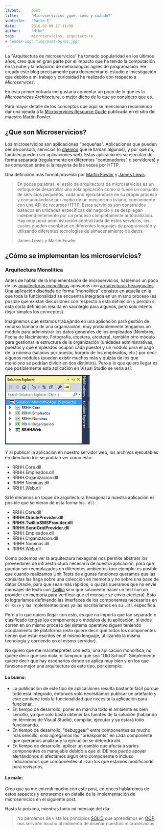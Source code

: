 ```yaml
---
layout:     post
title:      "Microservicios ¿qué, cómo y cuándo?"
subtitle:   "Parte I"
date:       2016-02-09 17:11:00
author:     "Mike"
tags:       microservicios, arquitectura
# header-img: "img/post-bg-01.jpg"
---
```


La "Arquitectura de microservicios" ha tomado popularidad en los últimos años, creo que en gran parte por el impacto que ha tenido la computación en la nube y la adopción de metodologías ágiles de programación. He creado este blog precisamente para documentar el estudio e investigación que debido a mi trabajo y curiosidad he realizado con respecto a *Microservices*.

En esta primer entrada me gustaría comentar un poco de lo que es la *Microservices Architecture*, o mejor dicho de lo que yo considero que es. 

<!-- more -->

Para mayor detalle de los conceptos que aquí se mencionan recomiendo dar una ojeada a la [Microservices Resource Guide](http://martinfowler.com/microservices/) publicada en el sitio del maestro Martin Fowler.

## ¿Que son Microservicios? ##

Los microservicios son aplicaciones "pequeñas". Aplicaciones que pueden ser de consola, servicios (o [daemon](https://en.wikipedia.org/wiki/Daemon_(computing)) que le llaman algunos), y por qué no, también pueden ser aplicaciones web. Estas aplicaciones se ejecutan de forma separada (regularmente en diferentes "contenedores" o servidores) y se comunican entre si la mayoría de las veces por HTTP.

Una definición más formal proveída por [Martin Fowler](http://www.martinfowler.com/) y [James Lewis](http://bovon.org/):

<blockquote class="blockquote-reverse">
<p>En pocas palabras, el estilo de arquitectura de microservicios es un enfoque de desarrollar una sola aplicación como si fuese un conjunto de servicios pequeños, cada uno ejecutándose en su propio proceso y comunicándose por medio de un mecanismo liviano, comúnmente con una API de recursos HTTP. Estos servicios son construidos basados en unidades específicas del negocio y se despliegan independientemente por un proceso completamente automatizado. Hay muy poca administración centralizada de estos servicios, los cuales pueden escribirse en diferentes lenguajes de programación y utilizando diferentes tecnologías de almacenamiento de datos.</p>
<footer>James Lewis y Martin Fowler</footer>
</blockquote>

## ¿Cómo se implementan los microservicios? ##

### Arquitectura Monolítica ###
Antes de hablar de la implementación de microservicios, hablemos un poco de las [arquitecturas monolíticas](http://www.codingthearchitecture.com/2014/11/19/what_is_a_monolith.html) apoyadas con [arquitecturas hexagonales](http://alistair.cockburn.us/Hexagonal+architecture). Una aplicación diseñada de forma "monolítica" consiste en aquella en la que toda la funcionalidad se encuentra integrada en un mismo proceso (es posible que existan discusiones con respecto a esta definición y perdón si esta corta definición resulta en sacrilegio para algunos, pero solo intento dejar simples los conceptos).

Imaginemos que estamos trabajando en una aplicación para gestión de recurso humano de una organización, muy probablemente tengamos un módulo para administrar los datos generales de los empleados (Nombres, Fecha de Nacimiento, Fotografía, etcétera, etcétera), también otro módulo para gestionar la estructura de la organización (unidades administrativas, puestos y que empleados ocupan cada puesto) y un módulo para el pago de la nómina (salarios por puesto, horario de los empleados, etc.) por decir algunos módulos (pueden existir muchos más y quizás de los que menciono se podrían dividir en dos distintos). Pero a lo que quiero llegar es que posiblemente esta aplicación en Visual Studio se vería así:

![Proyecto de aplicación monolítica en VS](/img/2016/02/MonolithicApp.png)

Y al publicar la aplicación en nuestro servidor web, los archivos ejecutables en directorio `bin` se podrían ver como esto:

* RRHH.Core.dll
* RRHH.Empleados.dll
* RRHH.Organizacion.dll
* RRHH.Nominas.dll
* RRHH.Web.dll

Si le diéramos un toque de arquitectura hexagonal a nuestra aplicación es posible que se vieran de esta forma los `.dll`:

* RRHH.Core.dll
* **RRHH.OracleProvider.dll**
* **RRHH.TwillioSMSProvider.dll**
* **RRHH.SendGridProvider.dll**
* RRHH.Empleados.dll
* RRHH.Organizacion.dll
* RRHH.Nominas.dll
* RRHH.Web.dll

Como podemos ver la arquitectura hexagonal nos permite abstraer los proveedores de infraestructura necesaria de nuestra aplicación, para que puedan ser reemplazados en diferentes ambientes (por ejemplo: es posible que cuando realizamos Unit Tests de algunas funciones queramos que las consultas las haga sobre una colección en memoria y no sobre una base de datos Oracle, para que sean más rápidos; o quizás queramos que no envíe mensajes de texto con [Twillio](https://www.twilio.com/) sino que solamente hacer un test con un provider en memoria para verificar que el mensaje se envió etcétera). Esto lo lograríamos definiendo las interfaces de los componentes necesarios en el `.Core` y las implementaciones ya las escribiríamos en su `.dll` específica.

Pero a lo que quiero llegar con esto, es que no importa que tan separado o clasificado tengas los componentes o módulos de tu aplicación, si todos corren en un mismo proceso del sistema operativo siguen teniendo acoplamiento de plataforma (esto quiere decir que todos los componentes tienen que estar escritos en el mismo lenguaje, utilizando la misma tecnología y corriendo en el mismo servidor).

No quiero que me malinterpretes con esto, una aplicación monolítica, no quiere decir que sea mala, ni tampoco que sea "Old School". Simplemente quiere decir que hay escenarios donde se aplica muy bien y en los que funciona mejor una arquitectura de este tipo, por ejemplo:

#### Lo bueno: ####
* La publicación de este tipo de aplicaciones resulta bastante fácil porque todo está integrado, entonces solo necesitamos publicar un artefacto y este contiene toda la funcionalidad que necesita la aplicación para funcionar.
* En tiempo de desarrollo, poner en marcha todo el ambiente es bien sencillo, ya que solo basta obtener las fuentes de la solución (hablando en términos de Visual Studio), compilar, ejecutar y ya estará todo funcionando.
* En tiempo de desarrollo, "debuggear" entre componentes es mucho más sencillo, solo agregamos los "breakpoints" en cada componente que queramos analizar y la ejecución se detendrá ahí.
* En tiempo de desarrollo, aplicar un cambio que afecta a varios componentes es manejable debido a que el IDE nos puede apoyar alertándonos si afectamos algún otro componente o incluso indicándonos que componentes utilizan los que estamos modificando para revisarlos.

#### Lo malo: ####
Creo que ya me extendí mucho con este post, entonces hablaremos de estos aspectos y entraremos en detalle de la implementación de microservicios en el siguiente post.

Hasta la próxima, mientras tanto mi mensaje del día:

>No perdamos de vista los principios [SOLID](http://butunclebob.com/ArticleS.UncleBob.PrinciplesOfOod) que aprendimos en [OOP](https://en.wikipedia.org/wiki/Object-oriented_programming), nos servirán mucho al momento de diseñar nuestros microservicios.
